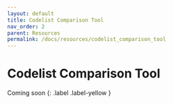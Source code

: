 ```yaml
---
layout: default
title: Codelist Comparison Tool
nav_order: 2
parent: Resources
permalink: /docs/resources/codelist_comparison_tool
---
```


# Codelist Comparison Tool
Coming soon
{: .label .label-yellow }
